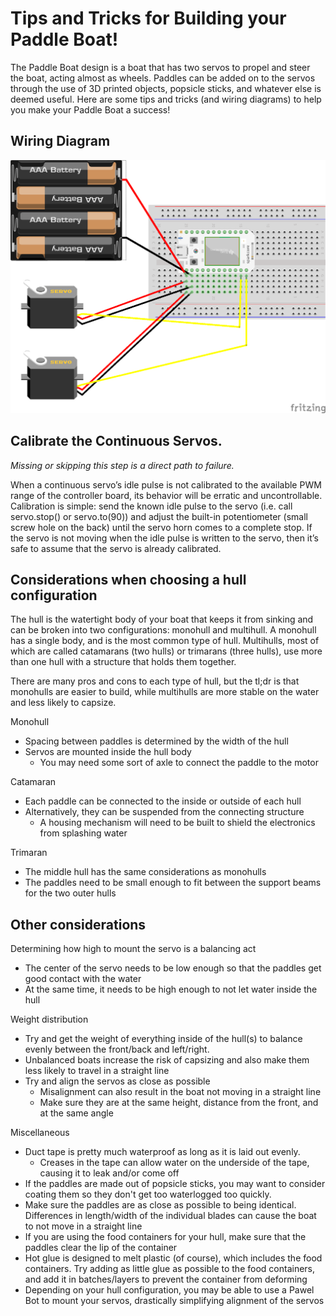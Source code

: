 # Tips and Tricks for Building your Paddle Boat!

The Paddle Boat design is a boat that has two servos to propel and steer the boat, acting almost as wheels. Paddles can be added on to the servos through the use of 3D printed objects, popsicle sticks, and whatever else is deemed useful. Here are some tips and tricks (and wiring diagrams) to help you make your Paddle Boat a success!

## Wiring Diagram

![Wiring Diagram](images/paddle_boat_wiring_diagram.png)

## Calibrate the Continuous Servos.

*Missing or skipping this step is a direct path to failure.*

When a continuous servo’s idle pulse is not calibrated to the available PWM range of the controller board, its behavior will be erratic and uncontrollable. Calibration is simple: send the known idle pulse to the servo (i.e. call servo.stop() or servo.to(90)) and adjust the built-in potentiometer (small screw hole on the back) until the servo horn comes to a complete stop. If the servo is not moving when the idle pulse is written to the servo, then it’s safe to assume that the servo is already calibrated.


## Considerations when choosing a hull configuration

The hull is the watertight body of your boat that keeps it from sinking and can be broken into two configurations: monohull and multihull. A monohull has a single body, and is the most common type of hull. Multihulls, most of which are called catamarans (two hulls) or trimarans (three hulls), use more than one hull with a structure that holds them together.

There are many pros and cons to each type of hull, but the tl;dr is that monohulls are easier to build, while multihulls are more stable on the water and less likely to capsize.

Monohull
- Spacing between paddles is determined by the width of the hull
- Servos are mounted inside the hull body
    - You may need some sort of axle to connect the paddle to the motor

Catamaran
- Each paddle can be connected to the inside or outside of each hull
- Alternatively, they can be suspended from the connecting structure
    - A housing mechanism will need to be built to shield the electronics from splashing water

Trimaran
- The middle hull has the same considerations as monohulls
- The paddles need to be small enough to fit between the support beams for the two outer hulls

## Other considerations

Determining how high to mount the servo is a balancing act

- The center of the servo needs to be low enough so that the paddles get good contact with the water
- At the same time, it needs to be high enough to not let water inside the hull

Weight distribution

- Try and get the weight of everything inside of the hull(s) to balance evenly between the front/back and left/right.
- Unbalanced boats increase the risk of capsizing and also make them less likely to travel in a straight line
- Try and align the servos as close as possible
    - Misalignment can also result in the boat not moving in a straight line
    - Make sure they are at the same height, distance from the front, and at the same angle

Miscellaneous

- Duct tape is pretty much waterproof as long as it is laid out evenly.
    - Creases in the tape can allow water on the underside of the tape, causing it to leak and/or come off
- If the paddles are made out of popsicle sticks, you may want to consider coating them so they don't get too waterlogged too quickly.
- Make sure the paddles are as close as possible to being identical. Differences in length/width of the individual blades can cause the boat to not move in a straight line
- If you are using the food containers for your hull, make sure that the paddles clear the lip of the container
- Hot glue is designed to melt plastic (of course), which includes the food containers. Try adding as little glue as possible to the food containers, and add it in batches/layers to prevent the container from deforming
- Depending on your hull configuration, you may be able to use a Pawel Bot to mount your servos, drastically simplifying alignment of the servos

